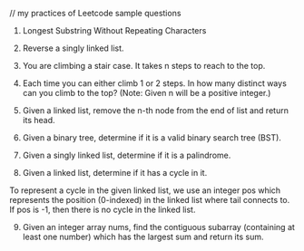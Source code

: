 // my practices of Leetcode sample questions

1. Longest Substring Without Repeating Characters

2. Reverse a singly linked list.

3. You are climbing a stair case. It takes n steps to reach to the top.

4. Each time you can either climb 1 or 2 steps. In how many distinct ways can you climb to the top? (Note: Given n will be a positive integer.)

5. Given a linked list, remove the n-th node from the end of list and return its head.

6. Given a binary tree, determine if it is a valid binary search tree (BST).

7. Given a singly linked list, determine if it is a palindrome.

8. Given a linked list, determine if it has a cycle in it.

To represent a cycle in the given linked list, we use an integer pos which represents the position (0-indexed) in the linked list where tail connects to. If pos is -1, then there is no cycle in the linked list.

9. Given an integer array nums, find the contiguous subarray (containing at least one number) which has the largest sum and return its sum.